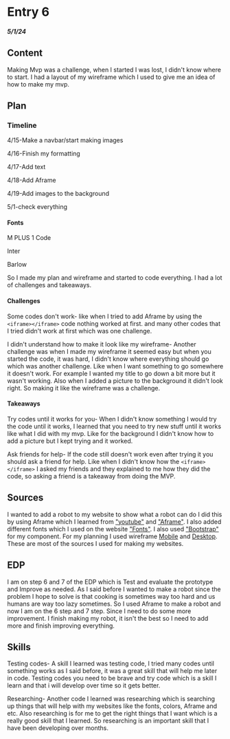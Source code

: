 # Entry 6
##### 5/1/24

## Content 
Making Mvp was a challenge, when I started I was lost, I didn't know where to start. I had a layout of my wireframe which I used to give me an idea of how to make my mvp. 

## Plan
### Timeline

4/15-Make a navbar/start making images

4/16-Finish my formatting

4/17-Add text

4/18-Add Aframe

4/19-Add images to the background

5/1-check everything

#### Fonts 

M PLUS 1 Code

Inter

Barlow

So I made my plan and wireframe and started to code everything. I had a lot of challenges and takeaways.

#### Challenges

Some codes don't work- like when I tried to add Aframe by using the ````<iframe></iframe>```` code nothing worked at first. and many other codes that I tried didn't work at first which was one challenge. 


I didn't understand how to make it look like my wireframe- Another challenge was when I made my wireframe it seemed easy but when you started the code, it was hard, I didn't know where everything should go which was another challenge. Like when I want something to go somewhere it doesn't work. For example I wanted my title to go down a bit more but it wasn't working. Also when I added a picture to the background it didn't look right. So making it like the wireframe was a challenge.


#### Takeaways


Try codes until it works for you- When I didn't know something I would try the code until it works, I learned that you need to try new stuff until it works like what I did with my mvp. Like for the background I didn't know how to add a picture but I kept trying and it worked. 

Ask friends for help- If the code still doesn't work even after trying it you should ask a friend for help. Like when I didn't know how the  ````<iframe></iframe>```` I asked my friends and they explained to me how they did the code, so asking a friend is a takeaway from doing the MVP.





## Sources
I wanted to add a robot to my website to show what a robot can do I did this by using Aframe which I learned from ["youtube"](https://www.youtube.com/watch?v=K4LEMBjaV9E&list=PL8MkBHej75fJD-HveDzm4xKrciC5VfYuV&index=6) and ["Aframe"](https://aframe.io/docs/1.5.0/introduction/javascript-events-dom-apis.html). I also added different fonts which I used on the website ["Fonts"](https://fonts.google.com/). I also used ["Bootstrap"](https://getbootstrap.com/docs/5.3/getting-started/download/) for my component. For my planning I used wireframe [Mobile](https://wireframe.cc/qa15Ss) and [Desktop](https://wireframe.cc/4EpUoN). These are most of the sources I used for making my websites.


## EDP

I am on step 6 and 7 of the EDP which is Test and evaluate the prototype and Improve as needed. As I said before I wanted to make a robot since the problem I hope to solve is that cooking is sometimes way too hard and us humans are way too lazy sometimes. So I used Aframe to make a robot and now I am on the 6 step and 7 step. Since I need to do some more improvement. I finish making my robot, it isn't the best so I need to add more and finish improving everything.


## Skills 

Testing codes- A skill I learned was testing code, I tried many codes until something works as I said before, it was a great skill that will help me later in code. Testing codes you need to be brave and try code which is a skill I learn and that i will develop over time so it gets better.

Researching- Another code I learned was researching which is searching up things that will help with my websites like the fonts, colors, Aframe and etc. Also researching is for me to get the right things that I want which is a really good skill that I learned. So researching is an important skill that I have been developing over months.




